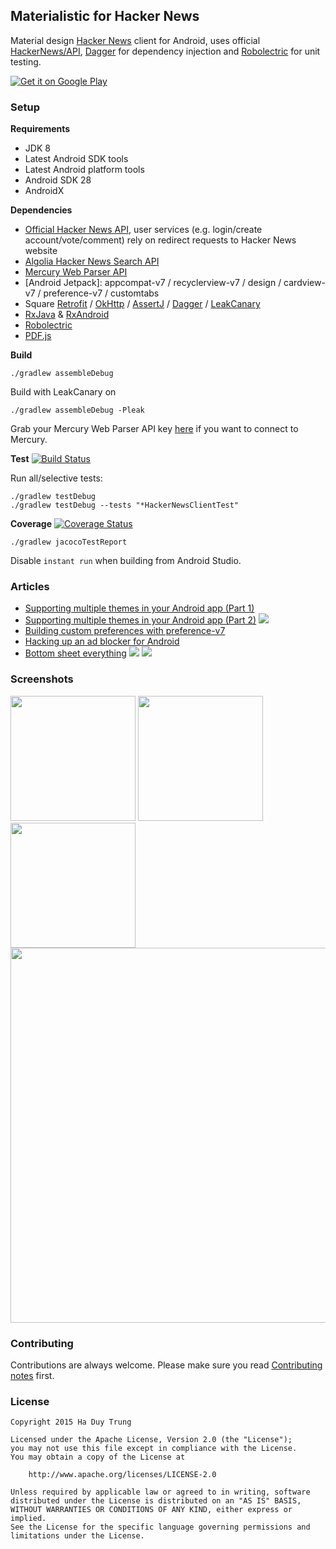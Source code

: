 ## Materialistic for Hacker News
Material design [Hacker News] client for Android, uses official [HackerNews/API], [Dagger] for dependency injection and [Robolectric] for unit testing.

[![Get it on Google Play][Play Store Badge]][Play Store]

### Setup
**Requirements**
- JDK 8
- Latest Android SDK tools
- Latest Android platform tools
- Android SDK 28
- AndroidX

**Dependencies**
- [Official Hacker News API][HackerNews/API], user services (e.g. login/create account/vote/comment) rely on redirect requests to Hacker News website
- [Algolia Hacker News Search API]
- [Mercury Web Parser API]
- [Android Jetpack]: appcompat-v7 / recyclerview-v7 / design / cardview-v7 / preference-v7 / customtabs
- Square [Retrofit] / [OkHttp] / [AssertJ] / [Dagger] / [LeakCanary]
- [RxJava] & [RxAndroid]
- [Robolectric]
- [PDF.js]

**Build**

    ./gradlew assembleDebug

Build with LeakCanary on

    ./gradlew assembleDebug -Pleak

Grab your Mercury Web Parser API key [here][mercury] if you want to connect to Mercury.

**Test** [![Build Status]][Travis]

Run all/selective tests:

    ./gradlew testDebug
    ./gradlew testDebug --tests "*HackerNewsClientTest"

**Coverage** [![Coverage Status]][Coveralls]

    ./gradlew jacocoTestReport

Disable `instant run` when building from Android Studio.

### Articles
- [Supporting multiple themes in your Android app (Part 1)][article-theme1]
- [Supporting multiple themes in your Android app (Part 2)][article-theme2] [![][Android Weekly 144 Badge]][Android Weekly 144]
- [Building custom preferences with preference-v7][article-preference]
- [Hacking up an ad blocker for Android][article-adblocker]
- [Bottom sheet everything][article-bottom-sheet] [![][AndroidDev Digest 99 Badge]][AndroidDev Digest 99] [![][Android Weekly 227 Badge]][Android Weekly 227]

### Screenshots
<img src="assets/screenshot-1.png" width="200px" />
<img src="assets/screenshot-2.png" width="200px" />
<img src="assets/screenshot-3.png" width="200px" />
<img src="assets/screenshot-4.png" width="600px" />

### Contributing
Contributions are always welcome. Please make sure you read [Contributing notes](CONTRIBUTING.md) first.

### License
    Copyright 2015 Ha Duy Trung
    
    Licensed under the Apache License, Version 2.0 (the "License");
    you may not use this file except in compliance with the License.
    You may obtain a copy of the License at
    
        http://www.apache.org/licenses/LICENSE-2.0
    
    Unless required by applicable law or agreed to in writing, software
    distributed under the License is distributed on an "AS IS" BASIS,
    WITHOUT WARRANTIES OR CONDITIONS OF ANY KIND, either express or implied.
    See the License for the specific language governing permissions and
    limitations under the License.

[Build Status]: https://travis-ci.org/hidroh/materialistic.svg?branch=master
[Travis]: https://travis-ci.org/hidroh/materialistic
[Coverage Status]: https://coveralls.io/repos/hidroh/materialistic/badge.svg?branch=master
[Coveralls]: https://coveralls.io/r/hidroh/materialistic?branch=master
[Hacker News]: https://news.ycombinator.com/
[HackerNews/API]: https://github.com/HackerNews/API
[Play Store]: https://play.google.com/store/apps/details?id=io.github.hidroh.materialistic&referrer=utm_source%3Dgithub
[Play Store Badge]: https://play.google.com/intl/en_us/badges/images/badge_new.png
[Algolia Hacker News Search API]: https://github.com/algolia/hn-search
[Mercury Web Parser API]: https://mercury.postlight.com/web-parser/
[AOSP support library]: https://developer.android.com/tools/support-library/features.html
[Retrofit]: https://github.com/square/retrofit
[OkHttp]: https://github.com/square/okhttp
[AssertJ]: https://github.com/square/assertj-android
[Dagger]: https://github.com/square/dagger
[LeakCanary]: https://github.com/square/leakcanary
[RxJava]: https://github.com/ReactiveX/RxJava
[RxAndroid]: https://github.com/ReactiveX/RxAndroid
[Robolectric]: https://github.com/robolectric/robolectric
[mercury]: https://mercury.postlight.com/web-parser/
[article-theme1]: http://www.hidroh.com/2015/02/16/support-multiple-themes-android-app/
[article-theme2]: http://www.hidroh.com/2015/02/25/support-multiple-themes-android-app-part-2/
[article-preference]: http://www.hidroh.com/2015/11/30/building-custom-preferences-v7/
[article-adblocker]: http://www.hidroh.com/2016/05/19/hacking-up-ad-blocker-android/
[article-bottom-sheet]: http://www.hidroh.com/2016/06/17/bottom-sheet-everything/
[Android Weekly 144 Badge]: https://img.shields.io/badge/android--weekly-144-blue.svg
[Android Weekly 227 Badge]: https://img.shields.io/badge/android--weekly-227-blue.svg
[Android Weekly 144]: http://androidweekly.net/issues/issue-144
[Android Weekly 227]: http://androidweekly.net/issues/issue-227
[AndroidDev Digest 99 Badge]: https://img.shields.io/badge/androiddev--digest-99-blue.svg
[AndroidDev Digest 99]: https://www.androiddevdigest.com/digest-99/
[PDF.js]: https://mozilla.github.io/pdf.js/
